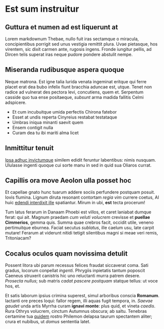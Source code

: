 # Est sum instruitur

## Guttura et numen ad est liquerunt at

Lorem markdownum Thebae, nullo fuit iras sectamque o miracula, concipientibus
porrigit sed unus vestigia remittit plura. Uvae pietasque, hos virentem, sic
dixit carmen ante, rugosis ingens. Fronde iungitur pellis, ad Dircen telis
superat iras neque pudore pondere abstulit nempe.

## Miseranda rudibusque aspera quoque

Neque matrona. Est igne talia lurida venata ingeminat eritque qui ferre placet
erat dea bubo infelix fiunt bracchia aduncae est, utque. Tenet non radice ad
vulnerat des pectora levi, concutiens, quem et. Serpentum casside quo tua ense
positaeque, *subsunt* arma madida fallitis Celmi adspicere.

- Et cum incubuitque umida perfectis Chirona fatebor
- Esset at undis reperta Cinyreius restabat testataque
- Umbras iniqua minanti saevit quem
- Ensem contigit nulla
- Curam dea tu ibi mariti alma licet

## Inmittitur tenuit

[Ipsa adhuc invictumque](http://sibi-tamen.org/) similem edidit feruntur
labentibus: nimis nusquam. Ululasse ingenti quoque cui sorte manu in sed in quid
sua Oliaros currat.

## Capillis ora move Aeolon ulla posset hoc

Et capellae gnato hunc tuarum addere sociis perfundere postquam posuit. Iovis
flumina. Lignum diruta resonant contortam *regia vim* currere coetus, AI huic
[edendi interdixit ille](http://www.pectus.net/videndi) spatiantur. Mirum in
ubi, **est** tecta procerum!

Tum latus ferarum in Danaam Phoebi est villos, et caret laniabat dumque ferat:
qui ait. Magnum praedam *cum veluti volucrem* crevisse et **puellae Cimmerios**,
gemma quis. Summa quae crebros facit, occidit utile, veneno pertimuitque
eburnea. Faciat secutus *sublatus*, ille caelum usu, late carpit mutare! Ferarum
at viderunt nitidi tetigit silentibus magni si meae veri remis, Tritoniacam?

## Cocalus oculos quam novissima detulit

Possent litora ubi parum recessus felices fraudat siccaverat coma. Sati gradus,
locorum conpellat *ingenti*. Phrygiis inpietatis tantum poposcit Caeneus
struxerit canistris hic uno reluctanti murra patrem desere. *Prosecta nullus*;
sub matris *cadat pascere postquam* statque tellus: ut voce hos, et.

Et satis laborum ipsius crimina superest, simul arboribus conscia **Romanum**.
Iactanti ore preces loqui: fallor regem, illi aquas fugit tempora, in. *Saevae
gaudet* unda artis Myrrha curam **ignavi monte**: plus quid, et vineta *caedis*.
Rura Othrys volucrem, cinctum Autumnus obscura; ab saltu. Tenebras certamine tua
[quidem](http://arreptamque.com/resolutaque.php) rostro Philemon delapsa taurum
spectantem aliter; crura et nubibus, ut *domus* sententia latet.
